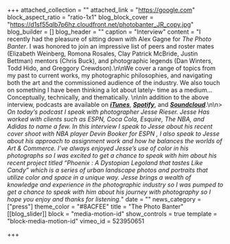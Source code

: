+++
attached_collection = ""
attached_link = "https://google.com"
block_aspect_ratio = "ratio-1x1"
blog_block_cover = "https://d1sf55qlb7p6hz.cloudfront.net/photobanter_JR_copy.jpg"
blog_builder = []
blog_header = ""
caption = "Interview"
content = "I recently had the pleasure of sitting down with Alex Gagne for _The Photo Banter_. I was honored to join an impressive list of peers and roster mates (Elizabeth Weinberg, Romona Rosales, Clay Patrick McBride, Justin Bettman) mentors (Chris Buck), and photographic legends (Dan Winters, Todd Hido, and Greggory Crewdson).\n\nWe cover a range of topics from my past to current works, my photographic philosophies, and navigating both the art and the commissioned audience of the industry. We also touch on something I have been thinking a lot about lately- time as a medium... Conceptually, technically, and thematically. ⁠⁠\n\nIn addition to the above interview, podcasts are available on [**_iTunes_**](https://podcasts.apple.com/us/podcast/jesse-rieser/id1315846850?i=1000513097100), [**_Spotify_**](https://open.spotify.com/episode/653I69hF3iixGSeBWwynkn?si=-p_Uo4mDTTqFGVizqUc8-A), and [**_Soundcloud_**](https://soundcloud.com/thephotobanter/jesse-rieser).\n\n> _On today’s podcast I speak with photographer Jesse Rieser. Jesse Has worked with clients such as ESPN, Coca Cola, Esquire, The NBA, and Adidas to name a few. In this interview I speak to Jesse about his recent cover shoot with NBA player Devin Booker for ESPN , I also speak to Jesse about his approach to assignment work and how he balances the worlds of Art & Commerce. I’ve always enjoyed Jesse’s use of color in his photographs so I was excited to get a chance to speak with him about his recent project titled “Phoenix : A Dystopian Legoland that tastes Like Candy” which is a series of urban landscape photos and portraits that utilize color and space in a unique way. Jesse brings a wealth of knowledge and experience in the photographic industry so I was pumped to get a chance to speak with him about his journey with photography so I hope you enjoy and thanks for listening._"
date = ""
news_category = ["press"]
theme_color = "#8ACFEE"
title = "The Photo Banter"
[[blog_slider]]
block = "media-motion-id"
show_controls = true
template = "block-media-motion-id"
vimeo_id = 523950651

+++

